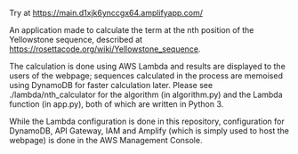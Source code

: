 Try at https://main.d1xjk6ynccgx64.amplifyapp.com/

An application made to calculate the term at the nth position of the Yellowstone sequence, described at https://rosettacode.org/wiki/Yellowstone_sequence.

The calculation is done using AWS Lambda and results are displayed to the users of the webpage; sequences calculated in the process are memoised using DynamoDB for faster calculation later. Please see ./lambda/nth_calculator for the algorithm (in algorithm.py) and the Lambda function (in app.py), both of which are written in Python 3.

While the Lambda configuration is done in this repository, configuration for DynamoDB, API Gateway, IAM and Amplify (which is simply used to host the webpage) is done in the AWS Management Console.